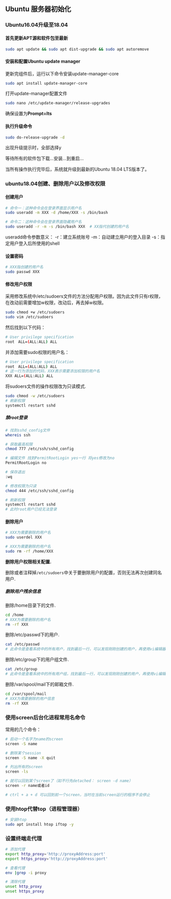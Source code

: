 

## Ubuntu 服务器初始化

### Ubuntu16.04升级至18.04

#### 首先更新APT源和软件包至最新

```bash
sudo apt update && sudo apt dist-upgrade && sudo apt autoremove
```

#### 安装和配置Ubuntu update manager

更新完组件后，运行以下命令安装update-manager-core

```bash
sudo apt install update-manager-core
```

打开update-manager配置文件

```bash
sudo nano /etc/update-manager/release-upgrades
```

确保设置为**Prompt=lts**

#### 执行升级命令

```bash
sudo do-release-upgrade -d
```

出现升级提示时，全部选择y

等待所有的软件包下载...安装...到重启... 

当所有操作执行完毕后，系统就升级到最新的Ubuntu 18.04 LTS版本了。



### ubuntu18.04创建、删除用户以及修改权限

#### 创建用户

```bash
# 命令一：这种命令会在登录界面显示用户名
sudo useradd -m XXX -d /home/XXX -s /bin/bash

# 命令二：这种命令会在登录界面隐藏用户名
sudo useradd -r -m -s /bin/bash XXX  # XX指代创建的用户名
```

useradd命令参数意义：
-r：建立系统账号
-m：自动建立用户的登入目录
-s：指定用户登入后所使用的shell

#### 设置密码

```bash
# XXX指创建的用户名
sudo passwd XXX
```

#### 修改用户权限

采用修改系统中/etc/sudoers文件的方法分配用户权限。因为此文件只有r权限，在改动前需要增加w权限，改动后，再去掉w权限。

```bash
sudo chmod +w /etc/sudoers
sudo vim /etc/sudoers
```

然后找到以下代码：

```bash
# User privilege specification
root　ALL=(ALL:ALL) ALL
```

并添加需要sudo权限的用户名：

```bash
# User privilege specification
root　ALL=(ALL:ALL) ALL
# 这一行为添加的代码，XXX表示需要添加权限的用户名
XXX ALL=(ALL:ALL) ALL
```

将sudoers文件的操作权限改为只读模式.

```bash
sudo chmod -w /etc/sudoers
# 刷新权限
systemctl restart sshd
```

##### 禁root登录

```bash
# 找到sshd_config文件
whereis ssh

# 获取最高权限
chmod 777 /etc/ssh/sshd_config

# 编辑文件 找到PermitRootLogin yes一行 将yes修改为no
PermitRootLogin no

# 保存退出
:wq

# 修改权限为只读
chmod 444 /etc/ssh/sshd_config

# 刷新权限
systemctl restart sshd
# 此时root用户已经无法登录
```

#### 删除用户

```bash
# XXX为需要删除的用户名
sudo userdel XXX

# XXX为需要删除的用户名
sudo rm -rf /home/XXX	
```

**删除用户权限相关配置.**

删除或者注释掉`/etc/sudoers`中关于要删除用户的配置，否则无法再次创建同名用户.

##### 删除用户残余信息

删除/home目录下的文件.

```bash
cd /home
# XXX为需要删除的用户名
rm -rf XXX
```

删除/etc/passwd下的用户.

```bash
cat /etc/passwd	
# 此命令是查看系统中的所有用户，找到最后一行，可以发现刚刚创建的用户，再使用vi编辑器删除最后一行。
```

删除/etc/group下的用户组文件.

```bash
cat /etc/group
# 此命令是查看系统中的所有用户组，找到最后一行，可以发现刚刚创建的用户，再使用vi编辑器删除最后一行。
```

删除/var/spool/mail下的邮箱文件.

```bash
cd /var/spool/mail
# XXX为需要删除的用户信息
rm -rf XXX
```



### 使用screen后台化进程常用名命令

常用的几个命令： 

```bash
# 启动一个名字为name的screen
screen -S name 

# 删除某个session
screen -S name -X quit

# 列出所有的screen 
screen -ls

# 就可以回到某个screen了（如不行先detached： screen -d name） 
screen -r name或者id

# ctrl + a + d 可以回到前一个screen，当时在当前screen运行的程序不会停止
```



### 使用htop代替top（进程管理器）

```bash
# 安装htop
sudo apt install htop iftop -y
```

### 设置终端走代理

```bash
# 添加代理
export http_proxy='http://proxyAddress:port'
export https_proxy='http://proxyAddress:port'
```

```bash
# 查看代理
env |grep -i proxy
```

```bash
# 清除代理
unset http_proxy
unset https_proxy
```